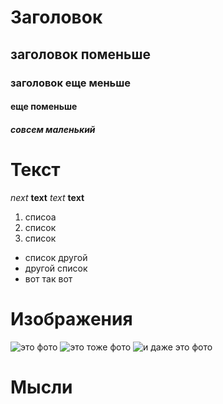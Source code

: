 # Заголовок
## заголовок поменьше
### заголовок еще меньше
#### еще поменьше
##### совсем маленький

# Текст
*next*
**text**
_text_
__text__
1. списоа
1. список
1. список
* список другой
* другой список
* вот так вот

# Изображения
![это фото](_MG_3074.JPG)
![это тоже фото](_MG_3223.JPG)
![и даже это фото](IMG_3690.JPG)



# Мысли
